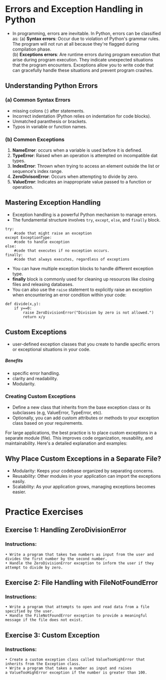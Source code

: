 # Errors and Exception Handling in Python
- In programming, errors are inevitable. In Python, errors can be classified as:
(a) **Syntax errors**: Occur due to violation of Python's grammar rules. The program will not run at all because they're flagged during compilation phase. <br>
(b) **Exceptions errors**: Are runtime errors during program execution that arise during program execution. They indicate unexpected situations that the program encounters. Exceptions allow you to write code that can gracefully handle these situations and prevent program crashes. 
## Understanding Python Errors
### (a) Common Syntax Errors
- missing colons (:) after statements.
- Incorrect indentation (Python relies on indentation for code blocks).
- Unmatched paranthesis or brackets.
- Typos in variable or function names.
### (b) Common Exceptions
1. **NameError**: occurs when a variable is used before it is defined. <br>
2. **TypeError**: Raised when an operation is attempted on incompatible dat types. <br>
3. **IndexError**: Thrown when trying to access an element outside the list or sequence's index range. <br>
4. **ZeroDivisonError**: Occurs when attempting to divide by zero. <br>
5. **ValueError**: Indicates an inappropriate value passed to a function or operation.

## Mastering Exception Handling
- Exception handling is a powerful Python mechanism to manage errors. 
- The fundamental structure involves `try`, `except`, `else`, and `finally` block.

```
try:
    #code that might raise an exception
except ExceptionType:
    #code to handle exception
else:
    #code that executes if no exception occurs.
finally:
    #code that always executes, regardless of exceptions
```
- You can have multiple exception blocks to handle different exception type. 
- **finally** block is commonly used for cleaning up resources like closing files and releasing databases.
- You can also use the `raise` statement to explicitly raise an exception when encountering an error condition within your code:
```
def divide(x,y):
    if y==0:
        raise ZeroDivisionError("Division by zero is not allowed.")
        return x/y
```
## Custom Exceptions
- user-defined exception classes that you create to handle specific errors or exceptional situations in your code.
##### Benefits
- specific error handling.
- clarity and readability.
- Modularity.
### Creating Custom Exceptions
- Define a new class that inherits from the base exception class or its subclasses (e.g, ValueError, TypeError, etc).
- Optionally, you can add custom attributes or methods to your exception class based on your requirements. 

For large applications, the best practice is to place custom exceptions in a separate module (file). This improves code organization, reusability, and maintainability. Here's a detailed explanation and examples:

## Why Place Custom Exceptions in a Separate File?
- Modularity: Keeps your codebase organized by separating concerns.
- Reusability: Other modules in your application can import the exceptions easily.
- Scalability: As your application grows, managing exceptions becomes easier.

# Practice Exercises
## Exercise 1: Handling ZeroDivisionError
### Instructions:
    • Write a program that takes two numbers as input from the user and divides the first number by the second number.
    • Handle the ZeroDivisionError exception to inform the user if they attempt to divide by zero.
## Exercise 2: File Handling with FileNotFoundError
### Instructions:
    • Write a program that attempts to open and read data from a file specified by the user.
    • Handle the FileNotFoundError exception to provide a meaningful message if the file does not exist.
## Exercise 3: Custom Exception
### Instructions:
    • Create a custom exception class called ValueTooHighError that inherits from the Exception class.
    • Write a program that takes a number as input and raises a ValueTooHighError exception if the number is greater than 100.

